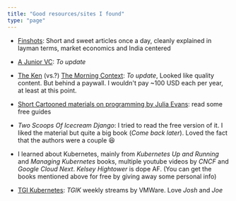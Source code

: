 ```yaml
---
title: "Good resources/sites I found"
type: "page"
---
```


- [Finshots](https://finshots.in/): Short and sweet articles once a day, cleanly explained in layman terms, market economics and India centered

- [A Junior VC](https://ajuniorvc.com/): *To update*

- [The Ken](https://the-ken.com/) (vs.?) [The Morning Context](https://themorningcontext.com/): *To update*, Looked like quality content. But behind a paywall. I wouldn't pay ~100 USD each per year, at least at this point.
- [Short Cartooned materials on programming by Julia Evans](https://wizardzines.com/): read some free guides
- *Two Scoops Of Icecream Django*: I tried to read the free version of it. I liked the material but quite a big book (*Come back later*). Loved the fact that the authors were a couple :laughing:
- I learned about Kubernetes, mainly from *Kubernetes Up and Running* and *Managing Kubernetes* books, multiple youtube videos by *CNCF* and *Google Cloud Next*. *Kelsey Hightower* is dope AF. (You can get the books mentioned above for free by giving away some personal info)
- [TGI Kubernetes](https://www.youtube.com/playlist?list=PL7bmigfV0EqQzxcNpmcdTJ9eFRPBe-iZa): *TGIK* weekly streams by VMWare. Love *Josh* and *Joe*